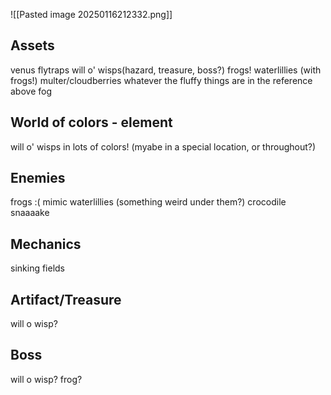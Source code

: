 ![[Pasted image 20250116212332.png]]
## Assets
venus flytraps
will o' wisps(hazard, treasure, boss?)
frogs!
waterlillies (with frogs!)
multer/cloudberries
whatever the fluffy things are in the reference above
fog
## World of colors - element
will o' wisps in lots of colors! (myabe in a special location, or throughout?)
## Enemies
frogs :(
mimic waterlillies (something weird under them?)
crocodile
snaaaake
## Mechanics

sinking fields
## Artifact/Treasure
will o wisp?
## Boss
will o wisp?
frog?